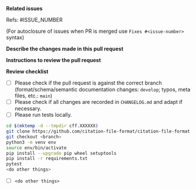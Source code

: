 **Related issues**

Refs: #ISSUE_NUMBER

(For autoclosure of issues when PR is merged use `Fixes #<issue-number>` syntax)

**Describe the changes made in this pull request**

**Instructions to review the pull request**

**Review checklist**

- [ ] Please check if the pull request is against the correct branch  
(format/schema/semantic documentation changes: `develop`; typos, meta files, etc.: `main`)
- [ ] Please check if all changes are recorded in `CHANGELOG.md` and adapt if necessary.
- [ ] Please run tests locally.
<!-- 
CONTRIBUTORS: Please replace <do other things> in the snippet below 
with something that reviewers should do to test and review your contribution!
-->
```bash
cd $(mktemp -d --tmpdir cff.XXXXXX)
git clone https://github.com/citation-file-format/citation-file-format .
git checkout <branch>
python3 -m venv env
source env/bin/activate
pip install --upgrade pip wheel setuptools
pip install -r requirements.txt
pytest
<do other things>
```
<!-- 
CONTRIBUTORS: Please replace `<do other things>` in the checklist item below 
with something that reviewers should do additionally
to test and review your contribution!
-->
- [ ] `<do other things>`
